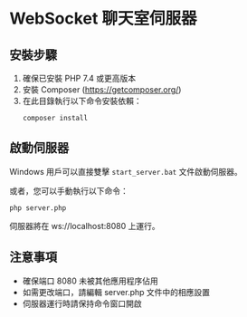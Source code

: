 # WebSocket 聊天室伺服器

## 安裝步驟

1. 確保已安裝 PHP 7.4 或更高版本
2. 安裝 Composer (https://getcomposer.org/)
3. 在此目錄執行以下命令安裝依賴：
   ```
   composer install
   ```

## 啟動伺服器

Windows 用戶可以直接雙擊 `start_server.bat` 文件啟動伺服器。

或者，您可以手動執行以下命令：
```
php server.php
```

伺服器將在 ws://localhost:8080 上運行。

## 注意事項

- 確保端口 8080 未被其他應用程序佔用
- 如需更改端口，請編輯 server.php 文件中的相應設置
- 伺服器運行時請保持命令窗口開啟 